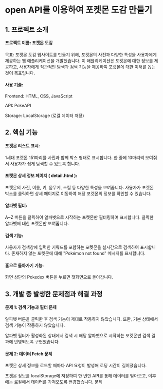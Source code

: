 # open API를 이용하여 포켓몬 도감 만들기

## 1. 프로젝트 소개

#### 프로젝트 이름: 포켓몬 도감

목표: 포켓몬 도감 웹사이트를 만들기 위해, 포켓몬의 사진과 다양한 특성을 사용자에게 제공하는 웹 애플리케이션을 개발했습니다. 이 애플리케이션은 포켓몬에 대한 정보를 제공하고, 사용자에게 직관적인 탐색과 검색 기능을 제공하여 포켓몬에 대한 이해를 돕는 것이 목표입니다.

#### 사용 기술:

Frontend: HTML, CSS, JavaScript

API: PokeAPI

Storage: LocalStorage (로컬 데이터 저장)

## 2. 핵심 기능

#### 포켓몬 리스트 표시:

1세대 포켓몬 151마리를 사진과 함께 박스 형태로 표시합니다.
한 줄에 10마리씩 보여줘서 사용자가 쉽게 탐색할 수 있도록 합니다.

#### 포켓몬 상세 정보 페이지 ( detail.html ):

포켓몬의 사진, 이름, 키, 몸무게, 스킬 등 다양한 특성을 보여줍니다.
사용자가 포켓몬 박스를 클릭하면 상세 페이지로 이동하여 해당 포켓몬의 정보를 확인할 수 있습니다.

#### 알파벳 필터:

A~Z 버튼을 클릭하여 알파벳으로 시작하는 포켓몬만 필터링하여 표시합니다.
클릭한 알파벳에 대한 포켓몬만 보여줍니다.

#### 검색 기능:

사용자가 검색창에 입력한 키워드를 포함하는 포켓몬을 실시간으로 검색하여 표시합니다.
존재하지 않는 포켓몬에 대해 "Pokémon not found" 메시지를 표시합니다.

#### 홈으로 돌아가기 기능:

화면 상단의 Pokedex 버튼을 누르면 첫화면으로 돌아갑니다.

## 3. 개발 중 발생한 문제점과 해결 과정

#### 문제 1: 검색 기능과 필터 문제

알파벳 버튼을 클릭한 후 검색 기능이 제대로 작동하지 않았습니다. 또한, 기본 상태에서 검색 기능이 작동하지 않았습니다.

알파벳 필터가 활성화된 상태에서 검색 시 해당 알파벳으로 시작하는 포켓몬만 검색 결과에 반영되도록 구현했습니다.

#### 문제 2: 데이터 Fetch 문제

포켓몬 상세 정보를 로드할 때마다 API 요청이 발생해 로딩 시간이 길어졌습니다.

포켓몬 정보를 localStorage에 저장하여 한 번만 API를 통해 데이터를 받아오고, 이후에는 로컬에서 데이터를 가져오도록 변경했습니다.
문제
